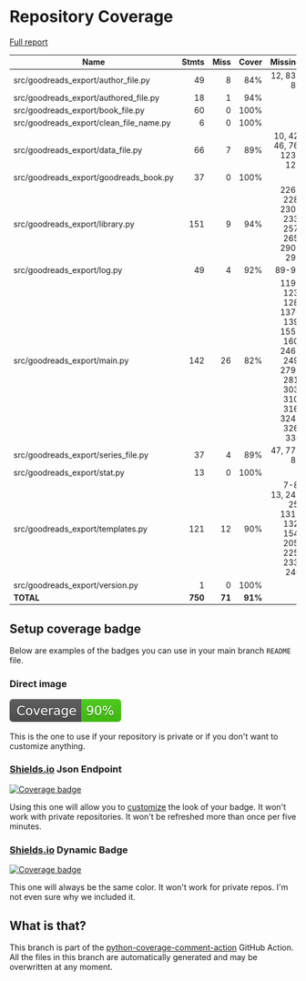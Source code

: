 # Repository Coverage

[Full report](https://htmlpreview.github.io/?https://github.com/andgineer/goodreads-export/blob/python-coverage-comment-action-data/htmlcov/index.html)

| Name                                       |    Stmts |     Miss |   Cover |   Missing |
|------------------------------------------- | -------: | -------: | ------: | --------: |
| src/goodreads\_export/author\_file.py      |       49 |        8 |     84% | 12, 83-89 |
| src/goodreads\_export/authored\_file.py    |       18 |        1 |     94% |         9 |
| src/goodreads\_export/book\_file.py        |       60 |        0 |    100% |           |
| src/goodreads\_export/clean\_file\_name.py |        6 |        0 |    100% |           |
| src/goodreads\_export/data\_file.py        |       66 |        7 |     89% |10, 42, 46, 76, 123-127 |
| src/goodreads\_export/goodreads\_book.py   |       37 |        0 |    100% |           |
| src/goodreads\_export/library.py           |      151 |        9 |     94% |226-228, 230-233, 257, 265, 290-292 |
| src/goodreads\_export/log.py               |       49 |        4 |     92% |     89-92 |
| src/goodreads\_export/main.py              |      142 |       26 |     82% |119-123, 128, 137-139, 155-160, 246-249, 279-281, 303, 310, 316, 324-326, 330 |
| src/goodreads\_export/series\_file.py      |       37 |        4 |     89% | 47, 77-83 |
| src/goodreads\_export/stat.py              |       13 |        0 |    100% |           |
| src/goodreads\_export/templates.py         |      121 |       12 |     90% |7-8, 13, 24-25, 131-132, 154, 205, 225, 233, 240 |
| src/goodreads\_export/version.py           |        1 |        0 |    100% |           |
|                                  **TOTAL** |  **750** |   **71** | **91%** |           |


## Setup coverage badge

Below are examples of the badges you can use in your main branch `README` file.

### Direct image

[![Coverage badge](https://raw.githubusercontent.com/andgineer/goodreads-export/python-coverage-comment-action-data/badge.svg)](https://htmlpreview.github.io/?https://github.com/andgineer/goodreads-export/blob/python-coverage-comment-action-data/htmlcov/index.html)

This is the one to use if your repository is private or if you don't want to customize anything.

### [Shields.io](https://shields.io) Json Endpoint

[![Coverage badge](https://img.shields.io/endpoint?url=https://raw.githubusercontent.com/andgineer/goodreads-export/python-coverage-comment-action-data/endpoint.json)](https://htmlpreview.github.io/?https://github.com/andgineer/goodreads-export/blob/python-coverage-comment-action-data/htmlcov/index.html)

Using this one will allow you to [customize](https://shields.io/endpoint) the look of your badge.
It won't work with private repositories. It won't be refreshed more than once per five minutes.

### [Shields.io](https://shields.io) Dynamic Badge

[![Coverage badge](https://img.shields.io/badge/dynamic/json?color=brightgreen&label=coverage&query=%24.message&url=https%3A%2F%2Fraw.githubusercontent.com%2Fandgineer%2Fgoodreads-export%2Fpython-coverage-comment-action-data%2Fendpoint.json)](https://htmlpreview.github.io/?https://github.com/andgineer/goodreads-export/blob/python-coverage-comment-action-data/htmlcov/index.html)

This one will always be the same color. It won't work for private repos. I'm not even sure why we included it.

## What is that?

This branch is part of the
[python-coverage-comment-action](https://github.com/marketplace/actions/python-coverage-comment)
GitHub Action. All the files in this branch are automatically generated and may be
overwritten at any moment.